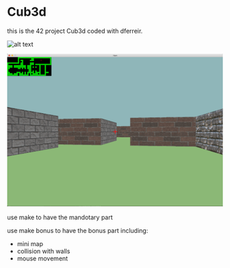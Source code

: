 # Cub3d
this is the 42 project Cub3d coded with dferreir.

![alt text](https://github.com/joerober-03/Cub3d/tree/master/img/sc1.png?raw=true)

![Screenshot](img/sc1.png)

use make to have the mandotary part

use make bonus to have the bonus part including:
- mini map
- collision with walls
- mouse movement

